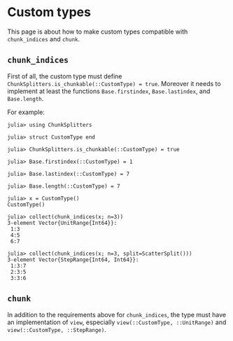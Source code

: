 # Custom types

This page is about how to make custom types compatible with `chunk_indices` and `chunk`.

## `chunk_indices`

First of all, the custom type must define `ChunkSplitters.is_chunkable(::CustomType) = true`. Moreover it needs to implement at least the functions `Base.firstindex`, `Base.lastindex`, and `Base.length`.

For example:

```jldoctest
julia> using ChunkSplitters

julia> struct CustomType end

julia> ChunkSplitters.is_chunkable(::CustomType) = true

julia> Base.firstindex(::CustomType) = 1

julia> Base.lastindex(::CustomType) = 7

julia> Base.length(::CustomType) = 7

julia> x = CustomType()
CustomType()

julia> collect(chunk_indices(x; n=3))
3-element Vector{UnitRange{Int64}}:
 1:3
 4:5
 6:7

julia> collect(chunk_indices(x; n=3, split=ScatterSplit()))
3-element Vector{StepRange{Int64, Int64}}:
 1:3:7
 2:3:5
 3:3:6
```

## `chunk`

In addition to the requirements above for `chunk_indices`, the type must have an implementation of `view`, especially `view(::CustomType, ::UnitRange)` and `view(::CustomType, ::StepRange)`.
